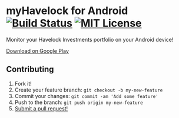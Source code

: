 myHavelock for Android [![Build Status](https://travis-ci.org/rbonestell/myHavelock-Android.svg?branch=development)](https://travis-ci.org/rbonestell/myHavelock-Android) [![MIT License](http://img.shields.io/badge/license-MIT-blue.svg)](https://raw.githubusercontent.com/rbonestell/myHavelock-Android/master/LICENSE)
==================
Monitor your Havelock Investments portfolio on your Android device!

[Download on Google Play](https://play.google.com/store/apps/details?id=com.rbonestell.myhavelock)

## Contributing

1. Fork it!
2. Create your feature branch: `git checkout -b my-new-feature`
3. Commit your changes: `git commit -am 'Add some feature'`
4. Push to the branch: `git push origin my-new-feature`
5. [Submit a pull request!](https://github.com/rbonestell/myHavelock-Android/pull/new/development)
